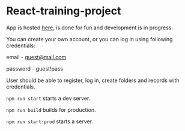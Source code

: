 # React-training-project
App is hosted [here](https://pwm-credentials.herokuapp.com/), is done for fun and development is in progress.

You can create your own account, or you can log in using following credentials:

email - guest@mail.com

password - guest!pass

User should be able to register, log in, create folders and records with credentials.

``` npm run start ``` starts a dev server.

``` npm run build ``` builds for production.

``` npm run start:prod ``` starts a server.
